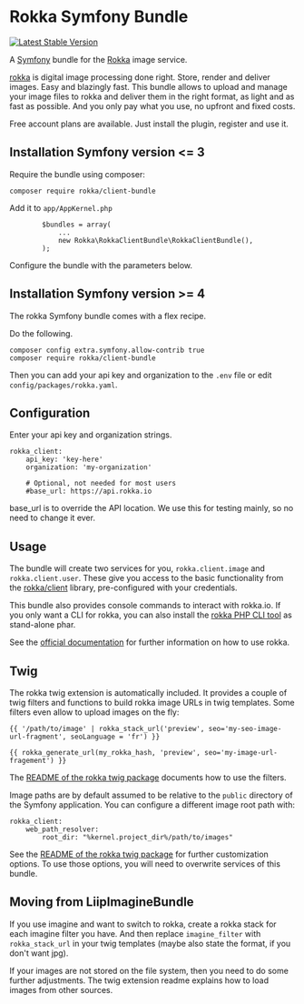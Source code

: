 # Rokka Symfony Bundle

[![Latest Stable Version](https://poser.pugx.org/rokka/client-bundle/version.png)](https://packagist.org/packages/rokka/client-bundle)

A [Symfony](http://symfony.com/) bundle for the [Rokka](https://rokka.io/) image service.

[rokka](https://rokka.io) is digital image processing done right. Store, render and deliver images. Easy and blazingly fast. This bundle allows to upload and manage your image files to rokka and deliver them in the right format, as light and as fast as possible. And you only pay what you use, no upfront and fixed costs.

Free account plans are available. Just install the plugin, register and use it.

## Installation Symfony version <= 3

Require the bundle using composer:

`composer require rokka/client-bundle`

Add it to `app/AppKernel.php`

```
        $bundles = array(
            ...
            new Rokka\RokkaClientBundle\RokkaClientBundle(),
        );
```

Configure the bundle with the parameters below.

## Installation Symfony version >= 4

The rokka Symfony bundle comes with a flex recipe. 

Do the following.

```
composer config extra.symfony.allow-contrib true
composer require rokka/client-bundle
```

Then you can add your api key and organization to the `.env` file
or edit `config/packages/rokka.yaml`.

## Configuration

Enter your api key and organization strings.

```
rokka_client:
    api_key: 'key-here'
    organization: 'my-organization'
    
    # Optional, not needed for most users
    #base_url: https://api.rokka.io
```

base_url is to override the API location. We use this for testing mainly, so no need to change it ever.

## Usage

The bundle will create two services for you, `rokka.client.image` and `rokka.client.user`. These give you access to the
basic functionality from the [rokka/client](https://github.com/rokka-io/rokka-client-php) library, pre-configured with
your credentials.

This bundle also provides console commands to interact with rokka.io. If you only want a CLI for rokka, you can also 
install the [rokka PHP CLI tool](https://github.com/rokka-io/rokka-client-php-cli) as stand-alone phar.

See the [official documentation](https://rokka.io/documentation) for further information on how to use rokka.

## Twig

The rokka twig extension is automatically included. It provides a couple of twig filters and functions to build rokka
image URLs in twig templates. Some filters even allow to upload images on the fly:

    {{ '/path/to/image' | rokka_stack_url('preview', seo='my-seo-image-url-fragment', seoLanguage = 'fr') }}
    
    {{ rokka_generate_url(my_rokka_hash, 'preview', seo='my-image-url-fragement') }}

The [README of the rokka twig package](https://github.com/rokka-io/rokka-client-php-twig) documents how to use the filters.

Image paths are by default assumed to be relative to the `public` directory of the Symfony application. You can
configure a different image root path with:

```
rokka_client:
    web_path_resolver:
        root_dir: "%kernel.project_dir%/path/to/images"
```

See the [README of the rokka twig package](https://github.com/rokka-io/rokka-client-php-twig) for further customization
options. To use those options, you will need to overwrite services of this bundle.

## Moving from LiipImagineBundle

If you use imagine and want to switch to rokka, create a rokka stack for each imagine filter you have.
And then replace  `imagine_filter` with `rokka_stack_url` in your twig templates (maybe also state the format, if you don't want jpg).

If your images are not stored on the file system, then you need to do some further adjustments.  The twig extension readme explains how to load images from other sources.

